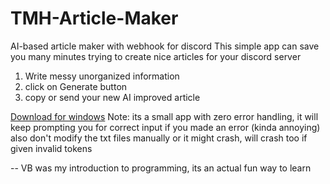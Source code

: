 # TMH-Article-Maker
AI-based article maker with webhook for discord
This simple app can save you many minutes trying to create nice articles for your discord server
1. Write messy unorganized information
2. click on Generate button
3. copy or send your new AI improved article

[Download for windows](https://github.com/h4shy/TMH-Article-Maker/releases/download/v1.0.1/TMH.Article.Maker.zip)
Note: its a small app with zero error handling, it will keep prompting you for correct input if you made an error (kinda annoying)
also don't modify the txt files manually or it might crash, will crash too if given invalid tokens

--
VB was my introduction to programming, its an actual fun way to learn
